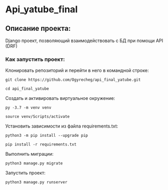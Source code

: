 # Аpi_yatube_final

## Описание проекта:

Django проект, позволяющий взаимодействовать с БД
при помощи API (DRF)

### Как запустить проект:

Клонировать репозиторий и перейти в него в командной строке:

```
git clone https://github.com/Ogyrecheg/api_final_yatube.git
```

```
cd api_final_yatube
```

Cоздать и активировать виртуальное окружение:

```
py -3.7 -m venv venv
```

```
source venv/Scripts/activate
```

Установить зависимости из файла requirements.txt:

```
python3 -m pip install --upgrade pip
```

```
pip install -r requirements.txt
```

Выполнить миграции:

```
python3 manage.py migrate
```

Запустить проект:

```
python3 manage.py runserver
``` 